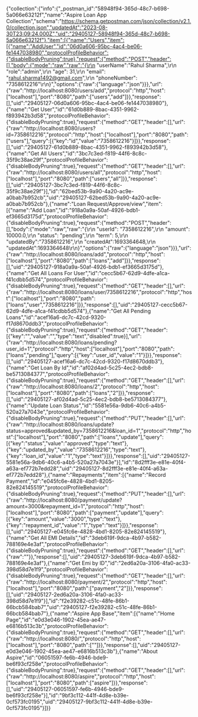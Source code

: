 {"collection":{"info":{"_postman_id":"58948f94-365d-48c7-b698-5a066e63212f","name":"Aspire Loan App Collection","schema":"https://schema.getpostman.com/json/collection/v2.1.0/collection.json","updatedAt":"2023-08-30T23:09:24.000Z","uid":"29405127-58948f94-365d-48c7-b698-5a066e63212f"},"item":[{"name":"Users","item":[{"name":"AddUser","id":"06d0a606-95bc-4ac4-be06-fe1447038980","protocolProfileBehavior":{"disableBodyPruning":true},"request":{"method":"POST","header":[],"body":{"mode":"raw","raw":"{\r\n    \"userName\":\"Rahul Sharma\",\r\n    \"role\":\"admin\",\r\n    \"age\": 31,\r\n    \"email\": \"rahul.sharma1492@gmail.com\",\r\n    \"phoneNumber\": \"7358612216\"\r\n}","options":{"raw":{"language":"json"}}},"url":{"raw":"http://localhost:8080/users/add","protocol":"http","host":["localhost"],"port":"8080","path":["users","add"]}},"response":[],"uid":"29405127-06d0a606-95bc-4ac4-be06-fe1447038980"},{"name":"Get User","id":"61d0b889-8bac-4351-9962-f893942b3d58","protocolProfileBehavior":{"disableBodyPruning":true},"request":{"method":"GET","header":[],"url":{"raw":"http://localhost:8080/users?id=7358612216","protocol":"http","host":["localhost"],"port":"8080","path":["users"],"query":[{"key":"id","value":"7358612216"}]}},"response":[],"uid":"29405127-61d0b889-8bac-4351-9962-f893942b3d58"},{"name":"Get All Users","id":"3bc7c3ed-f819-44f6-8c8c-35f9c38ae29f","protocolProfileBehavior":{"disableBodyPruning":true},"request":{"method":"GET","header":[],"url":{"raw":"http://localhost:8080/users/all","protocol":"http","host":["localhost"],"port":"8080","path":["users","all"]}},"response":[],"uid":"29405127-3bc7c3ed-f819-44f6-8c8c-35f9c38ae29f"}],"id":"62bed53b-9a90-4a20-ac9e-a0bab7b952cb","uid":"29405127-62bed53b-9a90-4a20-ac9e-a0bab7b952cb"},{"name":"Loan Request/Approve/view","item":[{"name":"Add Loan","id":"918a0a9a-50af-4926-bdb1-ef3665d3175d","protocolProfileBehavior":{"disableBodyPruning":true},"request":{"method":"POST","header":[],"body":{"mode":"raw","raw":"{\r\n    \"userId\": \"7358612216\",\r\n    \"amount\": 10000.0,\r\n    \"status\": \"pending\",\r\n    \"term\": 5,\r\n    \"updatedBy\":\"7358612216\",\r\n    \"createdAt\":1693364648,\r\n    \"updatedAt\":1693364648\r\n}","options":{"raw":{"language":"json"}}},"url":{"raw":"http://localhost:8080/loans/add","protocol":"http","host":["localhost"],"port":"8080","path":["loans","add"]}},"response":[],"uid":"29405127-918a0a9a-50af-4926-bdb1-ef3665d3175d"},{"name":"Get All Loans For User","id":"cecc5b67-62d9-4dfe-a1ca-f41cdbb5d574","protocolProfileBehavior":{"disableBodyPruning":true},"request":{"method":"GET","header":[],"url":{"raw":"http://localhost:8080/loans/user/7358612216","protocol":"http","host":["localhost"],"port":"8080","path":["loans","user","7358612216"]}},"response":[],"uid":"29405127-cecc5b67-62d9-4dfe-a1ca-f41cdbb5d574"},{"name":"Get All Pending Loans","id":"acef16a6-dc7c-42cd-9320-f17d8670ddb3","protocolProfileBehavior":{"disableBodyPruning":true},"request":{"method":"GET","header":[{"key":"","value":"","type":"text","disabled":true}],"url":{"raw":"http://localhost:8080/loans/pending?user_id=1","protocol":"http","host":["localhost"],"port":"8080","path":["loans","pending"],"query":[{"key":"user_id","value":"1"}]}},"response":[],"uid":"29405127-acef16a6-dc7c-42cd-9320-f17d8670ddb3"},{"name":"Get Loan By Id","id":"af02d4ad-5c25-4ec2-bdb8-be5713084377","protocolProfileBehavior":{"disableBodyPruning":true},"request":{"method":"GET","header":[],"url":{"raw":"http://localhost:8080/loans/2","protocol":"http","host":["localhost"],"port":"8080","path":["loans","2"]}},"response":[],"uid":"29405127-af02d4ad-5c25-4ec2-bdb8-be5713084377"},{"name":"Update Loan Status","id":"5581e56a-9db6-40c6-a4b5-520a27a7043e","protocolProfileBehavior":{"disableBodyPruning":true},"request":{"method":"PUT","header":[],"url":{"raw":"http://localhost:8080/loans/update?status=approved&updated_by=7358612216&loan_id=1","protocol":"http","host":["localhost"],"port":"8080","path":["loans","update"],"query":[{"key":"status","value":"approved","type":"text"},{"key":"updated_by","value":"7358612216","type":"text"},{"key":"loan_id","value":"1","type":"text"}]}},"response":[],"uid":"29405127-5581e56a-9db6-40c6-a4b5-520a27a7043e"}],"id":"8d2fff3e-e81e-40f4-a63a-ef772b7edd28","uid":"29405127-8d2fff3e-e81e-40f4-a63a-ef772b7edd28"},{"name":"Repayments","item":[{"name":"Record Payment","id":"e045fc6e-4828-4bd1-8205-82e824145519","protocolProfileBehavior":{"disableBodyPruning":true},"request":{"method":"PUT","header":[],"url":{"raw":"http://localhost:8080/payment/update?amount=3000&repayment_id=1","protocol":"http","host":["localhost"],"port":"8080","path":["payment","update"],"query":[{"key":"amount","value":"3000","type":"text"},{"key":"repayment_id","value":"1","type":"text"}]}},"response":[],"uid":"29405127-e045fc6e-4828-4bd1-8205-82e824145519"},{"name":"Get All EMI Details","id":"3deb619f-9dca-4b97-b582-788169e4e3af","protocolProfileBehavior":{"disableBodyPruning":true},"request":{"method":"GET","header":[],"url":{"raw":""}},"response":[],"uid":"29405127-3deb619f-9dca-4b97-b582-788169e4e3af"},{"name":"Get Emi by ID","id":"2ed6a20a-3106-4fa0-ac33-398d58d7e1f9","protocolProfileBehavior":{"disableBodyPruning":true},"request":{"method":"GET","header":[],"url":{"raw":"http://localhost:8080/payment/2","protocol":"http","host":["localhost"],"port":"8080","path":["payment","2"]}},"response":[],"uid":"29405127-2ed6a20a-3106-4fa0-ac33-398d58d7e1f9"}],"id":"f2e39282-c51c-48fe-86b1-66bcb584bab7","uid":"29405127-f2e39282-c51c-48fe-86b1-66bcb584bab7"},{"name":"Aspire App Base","item":[{"name":"Home Page","id":"e0d3e046-1902-45ea-ae47-e6816b513c3b","protocolProfileBehavior":{"disableBodyPruning":true},"request":{"method":"GET","header":[],"url":{"raw":"http://localhost:8080/","protocol":"http","host":["localhost"],"port":"8080","path":[""]}},"response":[],"uid":"29405127-e0d3e046-1902-45ea-ae47-e6816b513c3b"},{"name":"About Aspire","id":"06051597-fe6b-4946-bde9-be6f93cf258e","protocolProfileBehavior":{"disableBodyPruning":true},"request":{"method":"GET","header":[],"url":{"raw":"http://localhost:8080/aspire","protocol":"http","host":["localhost"],"port":"8080","path":["aspire"]}},"response":[],"uid":"29405127-06051597-fe6b-4946-bde9-be6f93cf258e"}],"id":"9bf3c112-441f-4d8e-b39e-0cf573fc0195","uid":"29405127-9bf3c112-441f-4d8e-b39e-0cf573fc0195"}]}}